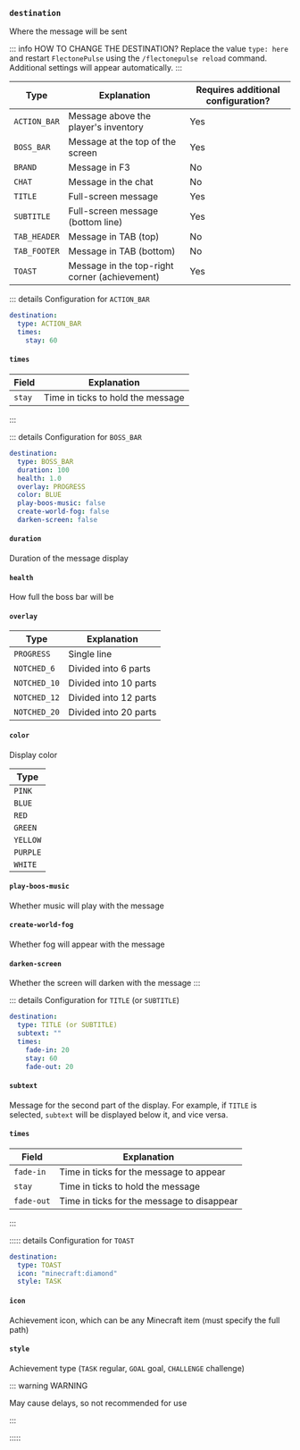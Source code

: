 ### `destination`

Where the message will be sent

::: info HOW TO CHANGE THE DESTINATION?
Replace the value `type: here` and restart `FlectonePulse` using the `/flectonepulse reload` command. Additional settings will appear automatically.
:::

| Type          | Explanation                                    | Requires additional configuration? |
|---------------|------------------------------------------------|-------------------------------------|
| `ACTION_BAR`  | Message above the player's inventory           | Yes                                 |
| `BOSS_BAR`    | Message at the top of the screen               | Yes                                 |
| `BRAND`       | Message in F3                                  | No                                  |
| `CHAT`        | Message in the chat                            | No                                  |
| `TITLE`       | Full-screen message                            | Yes                                 |
| `SUBTITLE`    | Full-screen message (bottom line)              | Yes                                 |
| `TAB_HEADER`  | Message in TAB (top)                           | No                                  |
| `TAB_FOOTER`  | Message in TAB (bottom)                        | No                                  |
| `TOAST`       | Message in the top-right corner (achievement)  | Yes                                 |

::: details Configuration for `ACTION_BAR`
```yaml
destination:
  type: ACTION_BAR
  times:
    stay: 60
```

#### `times`

| Field       | Explanation                            |
|-------------|----------------------------------------|
| `stay`      | Time in ticks to hold the message      |
:::

::: details Configuration for `BOSS_BAR`

```yaml
destination:
  type: BOSS_BAR
  duration: 100
  health: 1.0
  overlay: PROGRESS
  color: BLUE
  play-boos-music: false
  create-world-fog: false
  darken-screen: false
```

#### `duration`

Duration of the message display

#### `health`

How full the boss bar will be

#### `overlay`

| Type          | Explanation                |
|---------------|----------------------------|
| `PROGRESS`    | Single line                |
| `NOTCHED_6`   | Divided into 6 parts       |
| `NOTCHED_10`  | Divided into 10 parts      |
| `NOTCHED_12`  | Divided into 12 parts      |
| `NOTCHED_20`  | Divided into 20 parts      |

#### `color`

Display color

| Type      |
|-----------|
| `PINK`    |
| `BLUE`    |
| `RED`     |
| `GREEN`   |
| `YELLOW`  |
| `PURPLE`  |
| `WHITE`   |

#### `play-boos-music`

Whether music will play with the message

#### `create-world-fog`

Whether fog will appear with the message

#### `darken-screen`

Whether the screen will darken with the message
:::

::: details Configuration for `TITLE` (or `SUBTITLE`)
```yaml
destination:
  type: TITLE (or SUBTITLE)
  subtext: ""
  times:
    fade-in: 20
    stay: 60
    fade-out: 20
```

#### `subtext`

Message for the second part of the display. For example, if `TITLE` is selected, `subtext` will be displayed below it, and vice versa.

#### `times`

| Field       | Explanation                            |
|-------------|----------------------------------------|
| `fade-in`   | Time in ticks for the message to appear |
| `stay`      | Time in ticks to hold the message      |
| `fade-out`  | Time in ticks for the message to disappear |
:::

::::: details Configuration for `TOAST`
```yaml
destination:
  type: TOAST
  icon: "minecraft:diamond"
  style: TASK
```

#### `icon`

Achievement icon, which can be any Minecraft item (must specify the full path)

#### `style`

Achievement type (`TASK` regular, `GOAL` goal, `CHALLENGE` challenge)

::: warning WARNING

May cause delays, so not recommended for use

:::

:::::